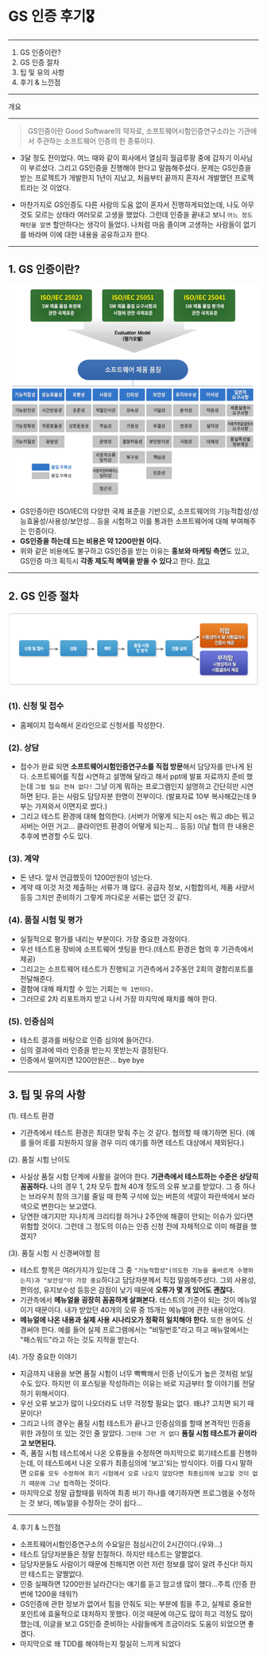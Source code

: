 # GS 인증 후기🎖
---
1. GS 인증이란?
2. GS 인증 절차
3. 팁 및 유의 사항
4. 후기 & 느낀점
---
개요
___
  >GS인증이란 Good Software의 약자로, 소프트웨어시험인증연구소라는 기관에서 주관하는 소프트웨어 인증의 한 종류이다.  
  * 3달 정도 전이었다. 여느 때와 같이 회사에서 열심히 월급루팡 중에 갑자기 이사님이 부르셨다. 그리고 GS인증을 진행해야 한다고 말씀해주셨다. 문제는 GS인증을 받는 프로젝트가 개발한지 1년이 지났고, 처음부터 끝까지 혼자서 개발했던 프로젝트라는 것 이었다.  

  * 마찬가지로 GS인증도 다른 사람의 도움 없이 혼자서 진행하게되었는데, 나도 아무것도 모르는 상태라 여러모로 고생을 했었다. 그런데 인증을 끝내고 보니 `어느 정도 패턴을 알면` 할만하다는 생각이 들었다. 나처럼 마음 졸이며 고생하는 사람들이 없기를 바라며 이에 대한 내용을 공유하고자 한다.

---
## 1. GS 인증이란?
![GS인증](what_is_gs.png)
* GS인증이란 ISO/IEC의 다양한 국제 표준을 기반으로, 소프트웨어의 기능적합성/성능효율성/사용성/보안성... 등을 시험하고 이를 통과한 소프트웨어에 대해 부여해주는 인증이다.
* **GS인증을 하는데 드는 비용은 약 1200만원 이다.**
* 위와 같은 비용에도 불구하고 GS인증을 받는 이유는 **홍보와 마케팅 측면**도 있고, GS인증 마크 획득시 **각종 제도적 혜택을 받을 수 있다**고 한다. [참고](https://sw.tta.or.kr/service/gsce_it.jsp)
---
## 2. GS 인증 절차
![GS인증](gs_progress.png)
### (1). 신청 및 접수
* 홈페이지 접속해서 온라인으로 신청서를 작성한다.

### (2). 상담
* 접수가 완료 되면 **소프트웨어시험인증연구소를 직접 방문**해서 담당자를 만나게 된다. 소프트웨어를 직접 시연하고 설명해 달라고 해서 ppt에 발표 자료까지 준비 했는데 `그럴 필요 전혀 없다!` 그냥 이게 뭐하는 프로그램인지 설명하고 간단히만 시연하면 된다. 듣는 사람도 담당자분 한명이 전부이다. (발표자료 10부 복사해갔는데 9부는 가져와서 이면지로 썼다.)
* 그리고 테스트 환경에 대해 협의한다. (서버가 어떻게 되는지 os는 뭐고 db는 뭐고 서버는 어떤 거고... 클라이언트 환경이 어떻게 되는지... 등등) 이날 협의 한 내용은 추후에 변경할 수도 있다.

### (3). 계약
* 돈 낸다. 앞서 언급했듯이 1200만원이 넘는다. 
* 계약 때 이것 저것 제출하는 서류가 꽤 많다. 공급자 정보, 시험합의서, 제품 사양서 등등 그치만 준비하기 그렇게 까다로운 서류는 없던 것 같다.

### (4). 품질 시험 및 평가
* 실질적으로 평가를 내리는 부분이다. 가장 중요한 과정이다.
* 우선 테스트용 장비에 소프트웨어 셋팅을 한다.(테스트 환경은 협의 후 기관측에서 제공)
* 그리고는 소프트웨어 테스트가 진행되고 기관측에서 2주동안 2회의 결함리포트를 전달해준다.
* 결함에 대해 패치할 수 있는 기회는 `딱 1번이다.`
* 그러므로 2차 리포트까지 받고 나서 가장 마지막에 패치를 해야 한다.

### (5). 인증심의
* 테스트 결과를 바탕으로 인증 심의에 들어간다.
* 심의 결과에 따라 인증을 받는지 못받는지 결정된다.
* 인증에서 떨어지면 1200만원은... bye bye
---
## 3. 팁 및 유의 사항
(1). 테스트 환경
* 기관측에서 테스트 환경은 최대한 맞춰 주는 것 같다. 협의할 때  얘기하면 된다. (예를 들어 IE를 지원하지 않을 경우 미리 얘기를 하면 테스트 대상에서 제외된다.)

(2). 품질 시험 난이도
* 사실상 품질 시험 단계에 사활을 걸어야 한다. **기관측에서 테스트하는 수준은 상당히 꼼꼼하다.** 나의 경우 1, 2차 모두 합쳐 40개 정도의 오류 보고를 받았다. 그 중 하나는 브라우저 창의 크기를 줄일 때 한쪽 구석에 있는 버튼의 색깔이 파란색에서 보라색으로 변한다는 보고였다.
* 당연한 얘기지만 지나치게 크리티컬 하거나 2주안에 해결이 안되는 이슈가 있다면 위험할 것이다. 그런데 그 정도의 이슈는 인증 신청 전에 자체적으로 이미 해결을 했겠지?


(3). 품질 시험 시 신경써야할 점
* 테스트 항목은 여러가지가 있는데 그 중 `"기능적합성"(의도한 기능을 올바르게 수행하는지)과 "보안성"이 가장 중요`하다고 담당자분께서 직접 말씀해주셨다. 그외 사용성, 편의성, 유지보수성 등등은 감점이 낮기 때문에 **오류가 몇 개 있어도 괜찮다.**
* 기관측에서 **메뉴얼을 굉장히 꼼꼼하게 살펴본다.** 테스트의 기준이 되는 것이 메뉴얼이기 때문이다. 내가 받았던 40개의 오류 중 15개는 메뉴얼에 관한 내용이었다. 
* **메뉴얼에 나온 내용과 실제 사용 시나리오가 정확히 일치해야 한다.** 또한 용어도 신경써야 한다. 예를 들어 실제 프로그램에서는 "비밀번호"라고 하고 매뉴얼에서는 "패스워드"라고 하는 것도 지적을 받는다.

(4). 가장 중요한 이야기
* 지금까지 내용을 보면 품질 시험이 너무 빡빡해서 인증 난이도가 높은 것처럼 보일 수도 있다. 하지만 이 포스팅을 작성하려는 이유는 바로 지금부터 할 이야기를 전달하기 위해서이다.
* 우선 오류 보고가 많이 나오더라도 너무 걱정할 필요는 없다. 왜냐? 고치면 되기 때문이다!
* 그리고 나의 경우는 품질 시험 테스트가 끝나고 인증심의를 할때 본격적인 인증을 위한 과정이 또 있는 것인 줄 알았다. `그런데 그런 거 없다` **품질 시험 테스트가 끝이라고 보면된다.**  
* 즉, 품질 시험 테스트에서 나온 오류들을 수정하면 마지막으로 회기테스트를 진행하는데, 이 테스트에서 나온 오류가 최종심의에 '보고'되는 방식이다. 이를 다시 말하면 `오류를 모두 수정하여 회기 시험에서 오류 나오지 않았다면 최종심의에 보고할 것이 없기 때문에 그냥 합격`하는 것이다.
* 마지막으로 정말 급할때를 위하여 최종 비기 하나를 얘기하자면 프로그램을 수정하는 것 보다, 메뉴얼을 수정하는 것이 쉽다...

---
4. 후기 & 느낀점
* 소프트웨어시험인증연구소의 수요일은 점심시간이 2시간이다.(우와...)
* 테스트 담당자분들은 정말 친절하다. 하지만 테스트는 얄짤없다.
* 담당자분들도 사람이기 때문에 친해지면 이런 저런 정보를 많이 알려 주신다! 하지만 테스트는 얄짤없다. 
* 인증 실패하면 1200만원 날라간다는 얘기를 듣고 맘고생 많이 했다...주륵 (인증 한번에 1200을 태워?)
* GS인증에 관한 정보가 없어서 힘을 안줘도 되는 부분에 힘을 주고, 실제로 중요한 포인트에 효율적으로 대처하지 못했다. 이것 때문에 야근도 많이 하고 걱정도 많이했는데, 이글을 보고 GS인증 준비하는 사람들에게 조금이라도 도움이 되었으면 좋겠다.
* 마지막으로 왜 TDD를 해야하는지 절실히 느끼게 되었다